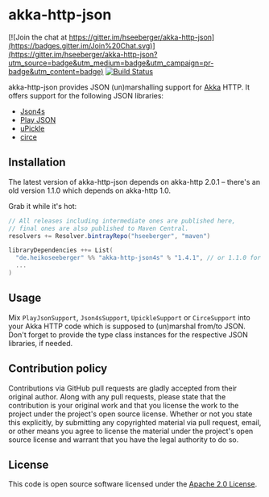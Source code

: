 # akka-http-json #

[![Join the chat at https://gitter.im/hseeberger/akka-http-json](https://badges.gitter.im/Join%20Chat.svg)](https://gitter.im/hseeberger/akka-http-json?utm_source=badge&utm_medium=badge&utm_campaign=pr-badge&utm_content=badge)
[![Build Status](https://travis-ci.org/hseeberger/akka-http-json.svg?branch=master)](https://travis-ci.org/hseeberger/akka-http-json)

akka-http-json provides JSON (un)marshalling support for [Akka](http://akka.io) HTTP. It offers support for the following JSON libraries:
- [Json4s](https://github.com/json4s/json4s)
- [Play JSON](https://www.playframework.com/documentation/2.4.x/ScalaJson)
- [uPickle](https://github.com/lihaoyi/upickle-pprint)
- [circe](https://github.com/travisbrown/circe)

## Installation

The latest version of akka-http-json depends on akka-http 2.0.1 – there's an old version 1.1.0 which depends on akka-http 1.0.

Grab it while it's hot:

``` scala
// All releases including intermediate ones are published here,
// final ones are also published to Maven Central.
resolvers += Resolver.bintrayRepo("hseeberger", "maven")

libraryDependencies ++= List(
  "de.heikoseeberger" %% "akka-http-json4s" % "1.4.1", // or 1.1.0 for akka-http 1.0
  ...
)
```

## Usage

Mix `PlayJsonSupport`, `Json4sSupport`, `UpickleSupport` or `CirceSupport` into your Akka HTTP code which is supposed to (un)marshal from/to JSON. Don't forget to provide the type class instances for the respective JSON libraries, if needed.

## Contribution policy ##

Contributions via GitHub pull requests are gladly accepted from their original author. Along with any pull requests, please state that the contribution is your original work and that you license the work to the project under the project's open source license. Whether or not you state this explicitly, by submitting any copyrighted material via pull request, email, or other means you agree to license the material under the project's open source license and warrant that you have the legal authority to do so.

## License ##

This code is open source software licensed under the [Apache 2.0 License]("http://www.apache.org/licenses/LICENSE-2.0.html").
